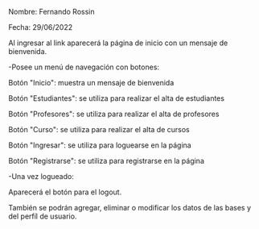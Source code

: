 
Nombre: Fernando Rossin

Fecha: 29/06/2022

Al ingresar al link aparecerá la página de inicio con un mensaje de bienvenida.

-Posee un menú de navegación con botones:

Botón "Inicio": muestra un mensaje de bienvenida

Botón "Estudiantes": se utiliza para realizar el alta de estudiantes

Botón "Profesores": se utiliza para realizar el alta de profesores

Botón "Curso": se utiliza para realizar el alta de cursos

Botón "Ingresar": se utiliza para loguearse en la página

Botón "Registrarse": se utiliza para registrarse en la página

-Una vez logueado:

Aparecerá el botón para el logout.

También se podrán agregar, eliminar o modificar los datos de las bases y del perfíl de usuario.


